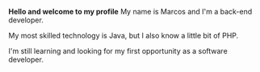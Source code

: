 <b>Hello and welcome to my profile</b>
My name is Marcos and I'm a back-end developer.

My most skilled technology is Java, but I also know a little bit of PHP.

I'm still learning and looking for my first opportunity as a software developer.

